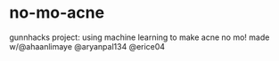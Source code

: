 # no-mo-acne
gunnhacks project: using machine learning to make acne no mo! made w/@ahaanlimaye @aryanpal134 @erice04
